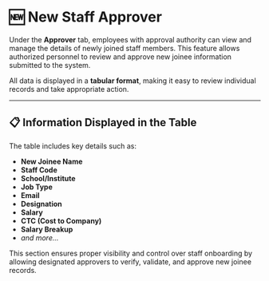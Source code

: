 # 🆕 New Staff Approver

Under the **Approver** tab, employees with approval authority can view and manage the details of newly joined staff members. This feature allows authorized personnel to review and approve new joinee information submitted to the system.

All data is displayed in a **tabular format**, making it easy to review individual records and take appropriate action.

---

## 📋 Information Displayed in the Table

The table includes key details such as:

- **New Joinee Name**
- **Staff Code**
- **School/Institute**
- **Job Type**
- **Email**
- **Designation**
- **Salary**
- **CTC (Cost to Company)**
- **Salary Breakup**
- _and more..._

This section ensures proper visibility and control over staff onboarding by allowing designated approvers to verify, validate, and approve new joinee records.
